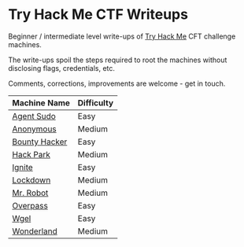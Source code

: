# Try Hack Me CTF Writeups

Beginner / intermediate level write-ups of [Try Hack Me](https://tryhackme.com/) CFT challenge machines.

The write-ups spoil the steps required to root the machines without disclosing flags, credentials, etc.

Comments, corrections, improvements are welcome - get in touch.

| Machine Name | Difficulty |
| ------------ | ---------- |
| [Agent Sudo](challenges/agent-sudo.md) | Easy |
| [Anonymous](challenges/anonymous.md) | Medium |
| [Bounty Hacker](challenges/bounty-hacker.md) | Easy |
| [Hack Park](challenges/hackpark/hackpark.md) | Medium |
| [Ignite](challenges/ignite.md) | Easy |
| [Lockdown](challenges/lockdown.md) | Medium |
| [Mr. Robot](challenges/mr-robot.md) | Medium |
| [Overpass](challenges/overpass.md) | Easy |
| [Wgel](challenges/wgel.md) | Easy |
| [Wonderland](challenges/wonderland.md) | Medium |
